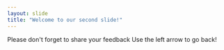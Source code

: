 ```yaml
---
layout: slide
title: "Welcome to our second slide!"
---
```

Please don't forget to share your feedback
Use the left arrow to go back!
